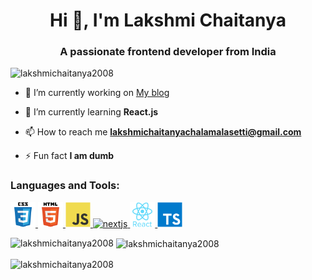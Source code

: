 <h1 align="center">Hi 👋, I'm Lakshmi Chaitanya</h1>  
<h3 align="center">A passionate frontend developer from India</h3>  
  
<p align="left"> <img src="https://komarev.com/ghpvc/?username=lakshmichaitanya2008&label=Profile%20views&color=0e75b6&style=flat" alt="lakshmichaitanya2008" /> </p>  
  
  
- 🔭 I’m currently working on [My blog](https://code-with-chaitanya.vercel.app/)  
  
- 🌱 I’m currently learning **React.js**  
  
- 📫 How to reach me **lakshmichaitanyachalamalasetti@gmail.com**  
  
- ⚡ Fun fact **I am dumb**  
  
  
<h3 align="left">Languages and Tools:</h3>  
<p align="left"> <a href="https://www.w3schools.com/css/" target="_blank"> <img src="https://raw.githubusercontent.com/devicons/devicon/master/icons/css3/css3-original-wordmark.svg" alt="css3" width="40" height="40"/> </a> <a href="https://www.w3.org/html/" target="_blank"> <img src="https://raw.githubusercontent.com/devicons/devicon/master/icons/html5/html5-original-wordmark.svg" alt="html5" width="40" height="40"/> </a> <a href="https://developer.mozilla.org/en-US/docs/Web/JavaScript" target="_blank"> <img src="https://raw.githubusercontent.com/devicons/devicon/master/icons/javascript/javascript-original.svg" alt="javascript" width="40" height="40"/> </a> <a href="https://nextjs.org/" target="_blank"> <img src="https://cdn.worldvectorlogo.com/logos/nextjs-3.svg" alt="nextjs" width="40" height="40"/> </a> <a href="https://reactjs.org/" target="_blank"> <img src="https://raw.githubusercontent.com/devicons/devicon/master/icons/react/react-original-wordmark.svg" alt="react" width="40" height="40"/> </a> <a href="https://www.typescriptlang.org/" target="_blank"> <img src="https://raw.githubusercontent.com/devicons/devicon/master/icons/typescript/typescript-original.svg" alt="typescript" width="40" height="40"/> </a> </p>  
  
<p><img align="left" src="https://github-readme-stats.vercel.app/api/top-langs?username=lakshmichaitanya2008&show_icons=true&locale=en&layout=compact" alt="lakshmichaitanya2008" /></p>  
  
<p>&nbsp;<img align="center" src="https://github-readme-stats.vercel.app/api?username=lakshmichaitanya2008&show_icons=true&locale=en" alt="lakshmichaitanya2008" /></p>  
  
<p><img align="center" src="https://github-readme-streak-stats.herokuapp.com/?user=lakshmichaitanya2008&" alt="lakshmichaitanya2008" /></p>
